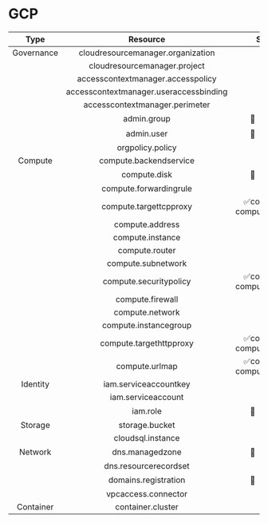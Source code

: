 # GCP

| Type | Resource | Status |
| :---: | :---: | :---: |
| Governance | cloudresourcemanager.organization | ✅ |
| | cloudresourcemanager.project | ✅ |
| | accesscontextmanager.accesspolicy | ✅ |
| | accesscontextmanager.useraccessbinding | ✅ |
| | accesscontextmanager.perimeter | ✅ |
| | admin.group | 🚧（TBD） |
| | admin.user | 🚧（TBD） |
| | orgpolicy.policy | ✅ |
| Compute | compute.backendservice | ✅ |
| | compute.disk | 🚧（TBD） |
| | compute.forwardingrule | ✅ |
| | compute.targettcpproxy | ✅collected in compute.Address |
| | compute.address | ✅ |
| | compute.instance | ✅ |
| | compute.router | ✅ |
| | compute.subnetwork | ✅ |
| | compute.securitypolicy | ✅collected in compute.Address |
| | compute.firewall | ✅ |
| | compute.network | ✅ |
| | compute.instancegroup | ✅ |
| | compute.targethttpproxy | ✅collected in compute.Address |
| | compute.urlmap | ✅collected in compute.Address |
| Identity | iam.serviceaccountkey | ✅ |
| | iam.serviceaccount | ✅ |
| | iam.role | 🚧（TBD） |
| Storage | storage.bucket | ✅ |
| | cloudsql.instance | ✅ |
| Network | dns.managedzone | 🚧（TBD） |
| | dns.resourcerecordset | ✅ |
| | domains.registration | 🚧（TBD） |
| | vpcaccess.connector | ✅ |
| Container | container.cluster | ✅ |


